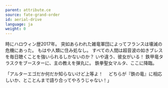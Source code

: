 ```yaml
---
parent: attribute.ce
source: fate-grand-order
id: aerial-drive
language: ja
weight: 0
---
```


時にハロウィン歴2017年。
突如あらわれた雑竜軍団によってフランスは壊滅の危機にあった。
もはや人類に住み処なし。
すべての人間は超音波の如きブレスを毎日聴くことを強いられるしかないのか？
いや違う、彼女がいる！
鉄甲竜タラスクをブースターに、主の教えを弾丸に。
鉄拳聖女マルタ、ここに降臨。

「アルターエゴだか何だか知らないけど上等よ！
　どちらが『鉄の竜』に相応しいか、とことんまで語り合ってやろうじゃない！」
